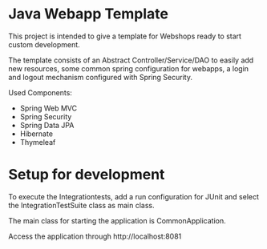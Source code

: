 # Java Webapp Template
This project is intended to give a template for Webshops ready to start custom development.

The template consists of an Abstract Controller/Service/DAO to easily add new resources, some common spring configuration for webapps, a login and logout mechanism configured with Spring Security.

Used Components:
- Spring Web MVC
- Spring Security
- Spring Data JPA
- Hibernate
- Thymeleaf
# Setup for development
To execute the Integrationtests, add a run configuration for JUnit and select the IntegrationTestSuite class as main class.

The main class for starting the application is CommonApplication.

Access the application through http://localhost:8081
